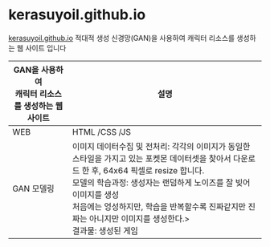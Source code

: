 # kerasuyoil.github.io

[kerasuyoil.github.io](https://kerasuyoil.github.io/.)
적대적 생성 신경망(GAN)을 사용하여 캐릭터 리소스를 생성하는 웹 사이트 입니다

|  GAN을 사용하여<br/> 캐릭터 리소스를 생성하는 웹사이트   | 설명 |
|----|----|
| WEB | HTML /CSS /JS |
| GAN 모델링 | 이미지 데이터수집 및 전처리: 각각의 이미지가 동일한 스타일을 가지고 있는 포켓몬 데이터셋을 찾아서 다운로드 한 후, 64x64 픽셀로 resize 합니다.<br/> 모델의 학습과정: 생성자는 랜덤하게 노이즈를 잘 빚어 이미지를 생성<br/>처음에는 엉성하지만, 학습을 반복할수록 진짜같지만 진짜는 아니지만 이미지를 생성한다.><br/>결과물: 생성된 게임 |

